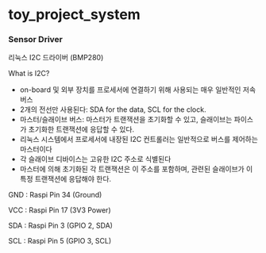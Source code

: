 # toy_project_system

### Sensor Driver

리눅스 I2C 드라이버 (BMP280)

What is I2C?

- on-board 및 외부 장치를 프로세서에 연결하기 위해 사용되는 매우 일반적인 저속 버스
- 2개의 전선만 사용된다: SDA for the data, SCL for the clock.
- 마스터/슬래이브 버스: 마스터가 트랜잭션을 초기화할 수 있고, 슬래이브는 파이스가 초기화한 트랜잭션에 응답할 수 있다.
- 리눅스 시스템에서 프로세서에 내장된 I2C 컨트롤러는 일반적으로 버스를 제어하는 마스터이다
- 각 슬래이브 디바이스는 고유한 I2C 주소로 식별된다
- 마스터에 의해 초기화된 각 트랜잭션은 이 주소를 포함하며, 관련된 슬래이브가 이 특정 트랜잭션에 응답해야 한다.

GND : Raspi Pin 34 (Ground)

VCC : Raspi Pin 17 (3V3 Power)

SDA : Raspi Pin 3 (GPIO 2, SDA)

SCL : Raspi Pin 5 (GPIO 3, SCL)

